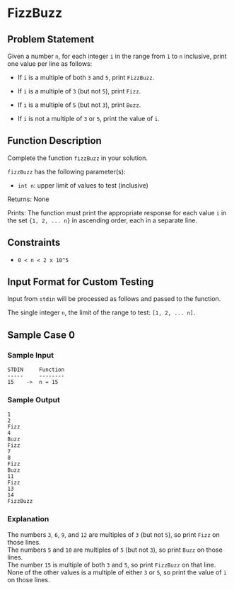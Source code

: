 # FizzBuzz

## Problem Statement

Given a number `n`, for each integer `i` in the range from `1` to `n` inclusive, print one value per line as follows:

- If `i` is a multiple of both `3` and `5`, print `FizzBuzz`.

- If `i` is a multiple of `3` (but not `5`), print `Fizz`.

- If `i` is a multiple of `5` (but not `3`), print `Buzz`.

- If `i` is not a multiple of `3` or `5`, print the value of `i`.

## Function Description

Complete the function `fizzBuzz` in your solution.

`fizzBuzz` has the following parameter(s):

- `int n`: upper limit of values to test (inclusive)

Returns: None

Prints: The function must print the appropriate response for each value `i` in the set `{1, 2, ... n}` in ascending order, each in a separate line.

## Constraints

- `0 < n < 2 x 10^5`

## Input Format for Custom Testing

Input from `stdin` will be processed as follows and passed to the function.

The single integer `n`, the limit of the range to test: `[1, 2, ... n]`.

## Sample Case 0

### Sample Input

```plaintext
STDIN     Function
-----     --------
15    ->  n = 15
```

### Sample Output

```text
1
2
Fizz
4
Buzz
Fizz
7
8
Fizz
Buzz
11
Fizz
13
14
FizzBuzz
```

### Explanation

The numbers `3`, `6`, `9`, and `12` are multiples of `3` (but not `5`), so print `Fizz` on those lines.  
The numbers `5` and `10` are multiples of `5` (but not `3`), so print `Buzz` on those lines.  
The number `15` is multiple of both `3` and `5`, so print `FizzBuzz` on that line.  
None of the other values is a multiple of either `3` or `5`, so print the value of `i` on those lines.
